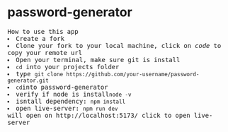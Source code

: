 # password-generator
 <samp>
    How to use this app
    <li>Create a fork </li> 
    <li>Clone your fork to your local machine, click on <em>code</em> to copy your remote url</li>
    <li>Open your terminal, make sure git is install</li> 
    <li><code>cd</code> into your projects folder</li>
   <li>type <code>git clone https://github.com/your-username/password-generator.git</code></li>
   <li><code>cd</code>into password-generator</li>
   <li>verify if node is install<code>node -v</code></li>
   <li>isntall dependency: <code>npm install</code></li>
   <li>open live-server: <code>npm run dev</code></li>
   will open on http://localhost:5173/ click to open live-server
 </samp>
